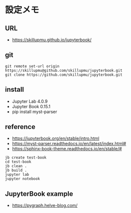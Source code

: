 # 設定メモ

## URL
  - https://skillupmu.github.io/jupyterbook/


## git
``` 
git remote set-url origin https://skillupmu@github.com/skillupmu/jupyterbook.git
git clone https://github.com/skillupmu/jupyterbook.git
```


## install
 - Jupyter Lab 4.0.9
 - Jupyter Book 0.15.1
 - pip install myst-parser


## reference

 - https://jupyterbook.org/en/stable/intro.html
 - https://myst-parser.readthedocs.io/en/latest/index.html#
 - https://sphinx-book-theme.readthedocs.io/en/stable/#

``` 
jb create test-book
cd test-book
jb clean .
jb build .
jupyter lab
jupyter notebook
```

## JupyterBook example

 - https://pygraph.helve-blog.com/
